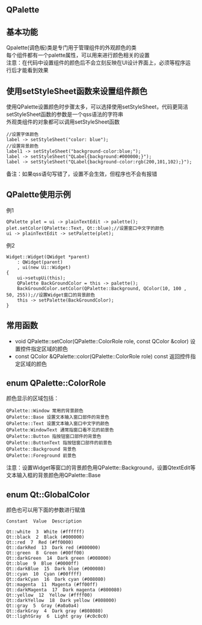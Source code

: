 ## QPalette

## 基本功能
Qpalette(调色板)类是专门用于管理组件的外观颜色的类  
每个组件都有一个palette属性，可以用来进行颜色相关的设置  
注意：在代码中设置组件的颜色后不会立刻反映在UI设计界面上，必须等程序运行后才能看到效果  


## 使用setStyleSheet函数来设置组件颜色
使用QPalette设置颜色时步骤太多，可以选择使用setStyleSheet，代码更简洁  
setStyleSheet函数的参数是一个qss语法的字符串  
外观类组件的对象都可以调用setStyleSheet函数  
```
//设置字体颜色
label -> setStyleSheet("color: blue");
//设置背景颜色
label1 -> setStyleSheet("background-color:blue;");
label -> setStyleSheet("QLabel{background:#000000;}");
label -> setStyleSheet("QLabel{background-color:rgb(200,101,102);}");
```
备注：如果qss语句写错了，设置不会生效，但程序也不会有报错  


## QPalette使用示例
例1
```
QPalette plet = ui -> plainTextEdit -> palette();
plet.setColor(QPalette::Text, Qt::blue);//设置窗口中文字的颜色
ui -> plainTextEdit -> setPalette(plet);
```
例2
```
Widget::Widget(QWidget *parent)
    : QWidget(parent)
    , ui(new Ui::Widget)
{
	ui->setupUi(this);
	QPalette BackGroundColor = this -> palette();
	BackGroundColor.setColor(QPalette::Background, QColor(10, 100 , 50, 255));//设置Widget窗口的背景颜色
	this -> setPalette(BackGroundColor);
}
```


## 常用函数
* void QPalette::setColor(QPalette::ColorRole role, const QColor &color)
设置控件指定区域的颜色  
* const QColor &QPalette::color(QPalette::ColorRole role) const
返回控件指定区域的颜色  


## enum QPalette::ColorRole
颜色显示的区域包括：  
```
QPalette::Window 常用的背景颜色  
QPalette::Base 设置文本输入窗口部件的背景色  
QPalette::Text 设置文本输入窗口中文字的颜色  
QPalette:WindowText 通常指窗口看不见的前景色  
QPalette::Button 指按钮窗口部件的背景色  
QPalette::ButtonText 指按钮窗口部件的前景色  
QPalette::Background 背景色  
QPalette::Foreground 前景色  
```
注意：设置Widget等窗口的背景颜色用QPalette::Background，设置QtextEdit等文本输入框的背景颜色用QPalette::Base  


## enum Qt::GlobalColor
颜色也可以用下面的参数进行赋值  
```
Constant  Value  Description

Qt::white  3  White (#ffffff)
Qt::black  2  Black (#000000)
Qt::red  7  Red (#ff0000)
Qt::darkRed  13  Dark red (#800000)
Qt::green  8  Green (#00ff00) 
Qt::darkGreen  14  Dark green (#008000) 
Qt::blue  9  Blue (#0000ff) 
Qt::darkBlue  15  Dark blue (#000080) 
Qt::cyan  10  Cyan (#00ffff) 
Qt::darkCyan  16  Dark cyan (#008080) 
Qt::magenta  11  Magenta (#ff00ff) 
Qt::darkMagenta  17  Dark magenta (#800080) 
Qt::yellow  12  Yellow (#ffff00) 
Qt::darkYellow  18  Dark yellow (#808000) 
Qt::gray  5  Gray (#a0a0a4) 
Qt::darkGray  4  Dark gray (#808080) 
Qt::lightGray  6  Light gray (#c0c0c0) 
```
